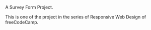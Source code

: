 A Survey Form Project.

This is one of the project in the series of Responsive Web Design of freeCodeCamp.
